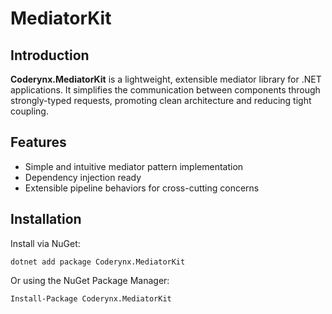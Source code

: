 # MediatorKit

## Introduction

**Coderynx.MediatorKit** is a lightweight, extensible mediator library for .NET applications. It simplifies the
communication between components through strongly-typed requests, promoting clean architecture and
reducing tight coupling.

## Features

- Simple and intuitive mediator pattern implementation
- Dependency injection ready
- Extensible pipeline behaviors for cross-cutting concerns

## Installation

Install via NuGet:

```
dotnet add package Coderynx.MediatorKit
```

Or using the NuGet Package Manager:

```
Install-Package Coderynx.MediatorKit
```
